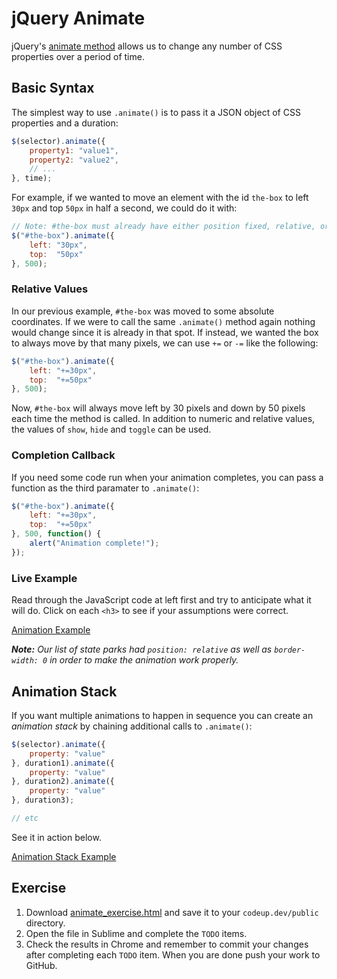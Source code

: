 # jQuery Animate

jQuery's [animate method](http://api.jquery.com/animate/) allows us to change any number of CSS properties over a period of time.

## Basic Syntax

The simplest way to use `.animate()` is to pass it a JSON object of CSS properties and a duration:

```js
$(selector).animate({
    property1: "value1",
    property2: "value2",
    // ...
}, time);
```

For example, if we wanted to move an element with the id `the-box` to left `30px` and top `50px` in half a second, we could do it with:

```js
// Note: #the-box must already have either position fixed, relative, or absolute
$("#the-box").animate({
    left: "30px",
    top:  "50px"
}, 500);
```

### Relative Values

In our previous example, `#the-box` was moved to some absolute coordinates. If we were to call the same `.animate()` method again nothing would change since it is already in that spot. If instead, we wanted the box to always move by that many pixels, we can use `+=` or `-=` like the following:

```js
$("#the-box").animate({
    left: "+=30px",
    top:  "+=50px"
}, 500);
```

Now, `#the-box` will always move left by 30 pixels and down by 50 pixels each time the method is called. In addition to numeric and relative values, the values of `show`, `hide` and `toggle` can be used.

### Completion Callback

If you need some code run when your animation completes, you can pass a function as the third paramater to `.animate()`:

```js
$("#the-box").animate({
    left: "+=30px",
    top:  "+=50px"
}, 500, function() {
    alert("Animation complete!");
});
```

### Live Example

Read through the JavaScript code at left first and try to anticipate what it will do. Click on each `<h3>` to see if your assumptions were correct.

[Animation Example](http://jsbin.com/cemuna/4/edit?js,output)

*__Note:__ Our list of state parks had `position: relative` as well as `border-width: 0` in order to make the animation work properly.*

## Animation Stack

If you want multiple animations to happen in sequence you can create an *animation stack* by chaining additional calls to `.animate()`:

```js
$(selector).animate({
    property: "value"
}, duration1).animate({
    property: "value"
}, duration2).animate({
    property: "value"
}, duration3);

// etc

```

See it in action below.

[Animation Stack Example](http://jsbin.com/pezuli/2/edit?js,output)

## Exercise

1. Download [animate_exercise.html](../../examples/html/animate_exercise.html) and save it to your `codeup.dev/public` directory.
1. Open the file in Sublime and complete the `TODO` items.
1. Check the results in Chrome and remember to commit your changes after completing each `TODO` item. When you are done push your work to GitHub.

